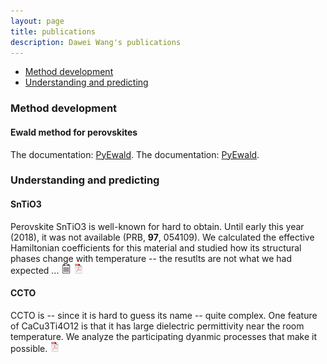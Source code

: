 ```yaml
---
layout: page
title: publications
description: Dawei Wang's publications
---
```


<div class="navbar">
    <div class="navbar-inner">
        <ul class="nav">
            <li><a href="#method">Method development</a></li>
            <li><a href="#understanding">Understanding and predicting</a></li>
        </ul>
    </div>
</div>

### <a name="method"></a>Method development

#### Ewald method for perovskites
The documentation: [PyEwald](../PyEwald/index.html).
The documentation: [PyEwald](../singlehtml/index.html).

### <a name="understanding"></a> Understanding and predicting 

#### SnTiO3

Perovskite SnTiO3 is well-known for hard to obtain. Until early this year (2018), it was not available (PRB, **97**, 054109).
We calculated the effective Hamiltonian coefficients for this material
and studied how its structural phases change with temperature -- the resutlts are not what we had expected ...
[![CPS](./icons16/notes-icon.png)](http://cpb.iphy.ac.cn/EN/abstract/abstract73225.shtml) 
[![ArXiv](./icons16/pdf-icon.png)](https://arxiv.org/abs/1709.00888v3)

#### CCTO

CCTO is -- since it is hard to guess its name -- quite complex.
One feature of CaCu3Ti4O12 is that it has large dielectric permittivity
near the room temperature. We analyze the participating dyanmic
processes that make it possible.
[![ArXiv](./icons16/pdf-icon.png)](https://export.arxiv.org/abs/1810.08949v3)

